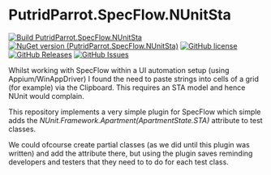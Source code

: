 # PutridParrot.SpecFlow.NUnitSta


[![Build PutridParrot.SpecFlow.NUnitSta](https://github.com/putridparrot/PutridParrot.SpecFlow.NUnitSta/actions/workflows/build.yml/badge.svg)](https://github.com/putridparrot/PutridParrot.SpecFlow.NUnitSta/actions/workflows/build.yml)
[![NuGet version (PutridParrot.SpecFlow.NUnitSta)](https://img.shields.io/nuget/v/PutridParrot.SpecFlow.NUnitSta.svg?style=flat-square)](https://www.nuget.org/packages/PutridParrot.SpecFlow.NUnitSta/)
[![GitHub license](https://img.shields.io/badge/license-MIT-blue.svg)](https://github.com/putridparrot/PutridParrot.SpecFlow.NUnitSta/blob/master/LICENSE.md)
[![GitHub Releases](https://img.shields.io/github/release/putridparrot/PutridParrot.SpecFlow.NUnitSta.svg)](https://github.com/putridparrot/PutridParrot.SpecFlow.NUnitSta/releases)
[![GitHub Issues](https://img.shields.io/github/issues/putridparrot/PutridParrot.SpecFlow.NUnitSta.svg)](https://github.com/putridparrot/PutridParrot.SpecFlow.NUnitSta/issues)


Whilst working with SpecFlow within a UI automation setup (using Appium/WinAppDriver) I found the need to paste strings into cells of a grid (for example) via the Clipboard. This requires an STA model and hence NUnit would complain.

This repository implements a very simple plugin for SpecFlow which simple adds the _NUnit.Framework.Apartment(ApartmentState.STA)_ attribute to test classes.

We could ofcourse create partial classes (as we did until this plugin was written) and add the attribute there, but using the plugin saves reminding developers and testers that they need to to do for each test class.
